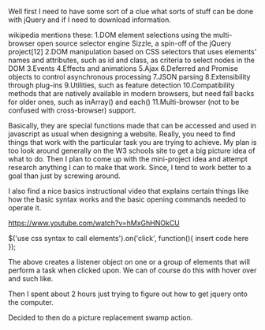 Well first I need to have some sort of a clue what sorts of stuff can be done with jQuery and if I need to download information.

wikipedia mentions these:
1.DOM element selections using the multi-browser open source selector engine Sizzle, a spin-off of the jQuery project[12]
2.DOM manipulation based on CSS selectors that uses elements' names and attributes, such as id and class, as criteria to select nodes in the DOM
3.Events
4.Effects and animations
5.Ajax
6.Deferred and Promise objects to control asynchronous processing
7.JSON parsing
8.Extensibility through plug-ins
9.Utilities, such as feature detection
10.Compatibility methods that are natively available in modern browsers, but need fall backs for older ones, such as inArray() and each()
11.Multi-browser (not to be confused with cross-browser) support.

Basically, they are special functions made that can be accessed and used in javascript as usual when designing a website.  Really, you need to find things that work with the particular task you are trying to achieve.  My plan is too look around generally on the W3 schools site to get a big picture idea of what to do.  Then I plan to come up with the mini-project idea and attempt research anything I can to make that work.  Since, I tend to work better to a goal than just by screwing around.
 
I also find a nice basics instructional video that explains certain things like how the basic syntax works and the basic opening commands needed to operate it.

https://www.youtube.com/watch?v=hMxGhHNOkCU

$('use css syntax to call elements').on('click', function(){
	insert code here
});

The above creates a listener object on one or a group of elements that will perform a task when clicked upon.  We can of course do this with hover over and such like.

Then I spent about 2 hours just trying to figure out how to get jquery onto the computer.  

Decided to then do a picture replacement swamp action.